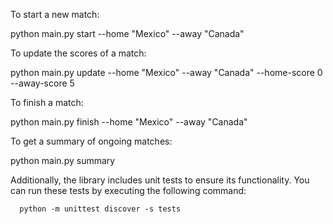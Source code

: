 To start a new match:


python main.py start --home "Mexico" --away "Canada"

To update the scores of a match:


python main.py update --home "Mexico" --away "Canada" --home-score 0 --away-score 5

To finish a match:


python main.py finish --home "Mexico" --away "Canada"

To get a summary of ongoing matches:


python main.py summary

Additionally, the library includes unit tests to ensure its functionality. You can run these tests by executing the following command:


      python -m unittest discover -s tests





